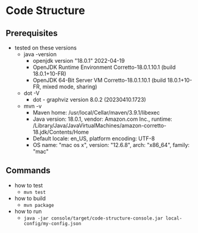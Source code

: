 # Code Structure

## Prerequisites
- tested on these versions
  - java -version
    - openjdk version "18.0.1" 2022-04-19
    - OpenJDK Runtime Environment Corretto-18.0.1.10.1 (build 18.0.1+10-FR)
    - OpenJDK 64-Bit Server VM Corretto-18.0.1.10.1 (build 18.0.1+10-FR, mixed mode, sharing)
  - dot -V
    - dot - graphviz version 8.0.2 (20230410.1723)
  - mvn -v
    - Maven home: /usr/local/Cellar/maven/3.9.1/libexec
    - Java version: 18.0.1, vendor: Amazon.com Inc., runtime: /Library/Java/JavaVirtualMachines/amazon-corretto-18.jdk/Contents/Home
    - Default locale: en_US, platform encoding: UTF-8
    - OS name: "mac os x", version: "12.6.8", arch: "x86_64", family: "mac"

## Commands
- how to test
  - `mvn test`
- how to build
  - `mvn package`
- how to run
  - `java -jar console/target/code-structure-console.jar local-config/my-config.json`
